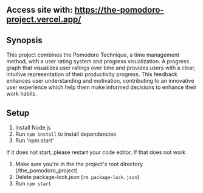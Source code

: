 ## Access site with: https://the-pomodoro-project.vercel.app/

## Synopsis
This project combines the Pomodoro Technique, a time management method, with a user rating system and progress visualization. A progress graph that visualizes user ratings over time and provides users with a clear, intuitive representation of their productivity progress. This feedback enhances user understanding and motivation, contributing to an innovative user experience which help them make informed decisions to enhance their work habits. 

## Setup
1. Install Node.js
2. Run `npm install` to install dependencies
3. Run 'npm start'

If it does not start, please restart your code editor. If that does not work

1. Make sure you're in the the project's root directory (/the_pomodoro_project)
2. Delete package-lock.json (`rm package-lock.json`)
3. Run `npm start`


